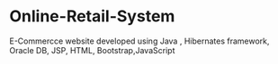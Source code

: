 # Online-Retail-System
E-Commercce website developed using Java , Hibernates framework, Oracle DB, JSP, HTML, Bootstrap,JavaScript

